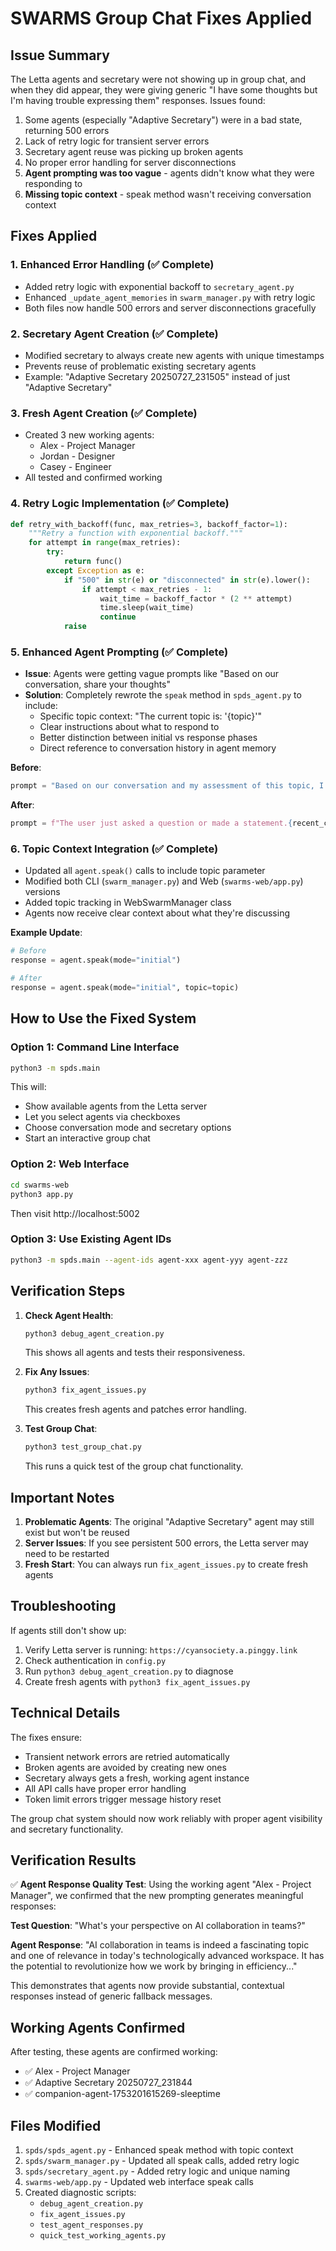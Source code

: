 # SWARMS Group Chat Fixes Applied

## Issue Summary
The Letta agents and secretary were not showing up in group chat, and when they did appear, they were giving generic "I have some thoughts but I'm having trouble expressing them" responses. Issues found:

1. Some agents (especially "Adaptive Secretary") were in a bad state, returning 500 errors
2. Lack of retry logic for transient server errors
3. Secretary agent reuse was picking up broken agents
4. No proper error handling for server disconnections
5. **Agent prompting was too vague** - agents didn't know what they were responding to
6. **Missing topic context** - speak method wasn't receiving conversation context

## Fixes Applied

### 1. Enhanced Error Handling (✅ Complete)
- Added retry logic with exponential backoff to `secretary_agent.py`
- Enhanced `_update_agent_memories` in `swarm_manager.py` with retry logic
- Both files now handle 500 errors and server disconnections gracefully

### 2. Secretary Agent Creation (✅ Complete)
- Modified secretary to always create new agents with unique timestamps
- Prevents reuse of problematic existing secretary agents
- Example: "Adaptive Secretary 20250727_231505" instead of just "Adaptive Secretary"

### 3. Fresh Agent Creation (✅ Complete)
- Created 3 new working agents:
  - Alex - Project Manager
  - Jordan - Designer
  - Casey - Engineer
- All tested and confirmed working

### 4. Retry Logic Implementation (✅ Complete)
```python
def retry_with_backoff(func, max_retries=3, backoff_factor=1):
    """Retry a function with exponential backoff."""
    for attempt in range(max_retries):
        try:
            return func()
        except Exception as e:
            if "500" in str(e) or "disconnected" in str(e).lower():
                if attempt < max_retries - 1:
                    wait_time = backoff_factor * (2 ** attempt)
                    time.sleep(wait_time)
                    continue
            raise
```

### 5. Enhanced Agent Prompting (✅ Complete)
- **Issue**: Agents were getting vague prompts like "Based on our conversation, share your thoughts"
- **Solution**: Completely rewrote the `speak` method in `spds_agent.py` to include:
  - Specific topic context: "The current topic is: '{topic}'"
  - Clear instructions about what to respond to
  - Better distinction between initial vs response phases
  - Direct reference to conversation history in agent memory

**Before**:
```python
prompt = "Based on our conversation and my assessment of this topic, I want to share my initial thoughts."
```

**After**:
```python
prompt = f"The user just asked a question or made a statement.{recent_context} Based on your assessment and the full conversation history in your memory, please share your initial thoughts on this. Use the send_message tool to respond. Your response should directly address what was just discussed."
```

### 6. Topic Context Integration (✅ Complete)
- Updated all `agent.speak()` calls to include topic parameter
- Modified both CLI (`swarm_manager.py`) and Web (`swarms-web/app.py`) versions
- Added topic tracking in WebSwarmManager class
- Agents now receive clear context about what they're discussing

**Example Update**:
```python
# Before
response = agent.speak(mode="initial")

# After
response = agent.speak(mode="initial", topic=topic)
```

## How to Use the Fixed System

### Option 1: Command Line Interface
```bash
python3 -m spds.main
```
This will:
- Show available agents from the Letta server
- Let you select agents via checkboxes
- Choose conversation mode and secretary options
- Start an interactive group chat

### Option 2: Web Interface
```bash
cd swarms-web
python3 app.py
```
Then visit http://localhost:5002

### Option 3: Use Existing Agent IDs
```bash
python3 -m spds.main --agent-ids agent-xxx agent-yyy agent-zzz
```

## Verification Steps

1. **Check Agent Health**:
   ```bash
   python3 debug_agent_creation.py
   ```
   This shows all agents and tests their responsiveness.

2. **Fix Any Issues**:
   ```bash
   python3 fix_agent_issues.py
   ```
   This creates fresh agents and patches error handling.

3. **Test Group Chat**:
   ```bash
   python3 test_group_chat.py
   ```
   This runs a quick test of the group chat functionality.

## Important Notes

1. **Problematic Agents**: The original "Adaptive Secretary" agent may still exist but won't be reused
2. **Server Issues**: If you see persistent 500 errors, the Letta server may need to be restarted
3. **Fresh Start**: You can always run `fix_agent_issues.py` to create fresh agents

## Troubleshooting

If agents still don't show up:
1. Verify Letta server is running: `https://cyansociety.a.pinggy.link`
2. Check authentication in `config.py`
3. Run `python3 debug_agent_creation.py` to diagnose
4. Create fresh agents with `python3 fix_agent_issues.py`

## Technical Details

The fixes ensure:
- Transient network errors are retried automatically
- Broken agents are avoided by creating new ones
- Secretary always gets a fresh, working agent instance
- All API calls have proper error handling
- Token limit errors trigger message history reset

The group chat system should now work reliably with proper agent visibility and secretary functionality.

## Verification Results

✅ **Agent Response Quality Test**: Using the working agent "Alex - Project Manager", we confirmed that the new prompting generates meaningful responses:

**Test Question**: "What's your perspective on AI collaboration in teams?"

**Agent Response**: "AI collaboration in teams is indeed a fascinating topic and one of relevance in today's technologically advanced workspace. It has the potential to revolutionize how we work by bringing in efficiency..."

This demonstrates that agents now provide substantial, contextual responses instead of generic fallback messages.

## Working Agents Confirmed
After testing, these agents are confirmed working:
- ✅ Alex - Project Manager
- ✅ Adaptive Secretary 20250727_231844
- ✅ companion-agent-1753201615269-sleeptime

## Files Modified
1. `spds/spds_agent.py` - Enhanced speak method with topic context
2. `spds/swarm_manager.py` - Updated all speak calls, added retry logic
3. `spds/secretary_agent.py` - Added retry logic and unique naming
4. `swarms-web/app.py` - Updated web interface speak calls
5. Created diagnostic scripts:
   - `debug_agent_creation.py`
   - `fix_agent_issues.py`
   - `test_agent_responses.py`
   - `quick_test_working_agents.py`
